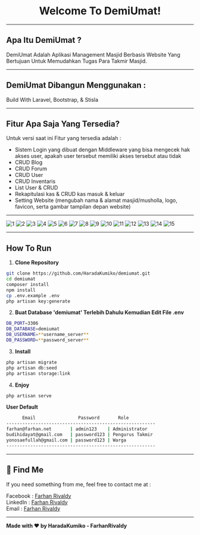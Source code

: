 <h1 align="center">Welcome To DemiUmat! </h1>

------------
## Apa Itu DemiUmat ? 
<p> DemiUmat Adalah Aplikasi Management Masjid Berbasis Website Yang Bertujuan Untuk Memudahkan Tugas Para Takmir Masjid. </p>

------------
## DemiUmat Dibangun Menggunakan :
<p> Build With Laravel, Bootstrap, & Stisla </p>

------------
## Fitur Apa Saja Yang Tersedia? 
Untuk versi saat ini Fitur yang tersedia adalah : 
 - Sistem Login yang dibuat dengan Middleware yang bisa mengecek hak akses user, apakah user tersebut memiliki akses tersebut atau tidak 
 - CRUD Blog
 - CRUD Forum
 - CRUD User
 - CRUD Inventaris
 - List User & CRUD
 - Rekapitulasi kas & CRUD kas masuk & keluar
 - Setting Website (mengubah nama & alamat masjid/musholla, logo, favicon, serta gambar tampilan depan website)

------------
![1](https://github.com/HaradaKumiko/demiumat/blob/master/public/assets/img/1.png?raw=true)
![2](https://github.com/HaradaKumiko/demiumat/blob/master/public/assets/img/2.png?raw=true)
![3](https://github.com/HaradaKumiko/demiumat/blob/master/public/assets/img/3.png?raw=true)
![4](https://github.com/HaradaKumiko/demiumat/blob/master/public/assets/img/4.png?raw=true)
![5](https://github.com/HaradaKumiko/demiumat/blob/master/public/assets/img/5.png?raw=true)
![6](https://github.com/HaradaKumiko/demiumat/blob/master/public/assets/img/6.png?raw=true)
![7](https://github.com/HaradaKumiko/demiumat/blob/master/public/assets/img/7.png?raw=true)
![8](https://github.com/HaradaKumiko/demiumat/blob/master/public/assets/img/8.png?raw=true)
![9](https://github.com/HaradaKumiko/demiumat/blob/master/public/assets/img/9.png?raw=true)
![10](https://github.com/HaradaKumiko/demiumat/blob/master/public/assets/img/10.png?raw=true)
![11](https://github.com/HaradaKumiko/demiumat/blob/master/public/assets/img/11.png?raw=true)
![12](https://github.com/HaradaKumiko/demiumat/blob/master/public/assets/img/12.png?raw=true)
![13](https://github.com/HaradaKumiko/demiumat/blob/master/public/assets/img/13.png?raw=true)
![14](https://github.com/HaradaKumiko/demiumat/blob/master/public/assets/img/14.png?raw=true)
![15](https://github.com/HaradaKumiko/demiumat/blob/master/public/assets/img/15.png?raw=true)

------------
## How To Run 

1. **Clone Repository**
```bash
git clone https://github.com/HaradaKumiko/demiumat.git
cd demiumat
composer install
npm install
cp .env.example .env 
php artisan key:generate
```

2. **Buat Database 'demiumat' Terlebih Dahulu Kemudian Edit File .env**
```bash
DB_PORT=3306
DB_DATABASE=demiumat
DB_USERNAME=**username_server**
DB_PASSWORD=**password_server**
```

3. **Install**
```bash
php artisan migrate
php artisan db:seed
php artisan storage:link
```

4. **Enjoy**
```bash
php artisan serve
```

**User Default**
```bash
      Email                Password       Role
--------------------------------------------------------
farhan@farhan.net       | admin123    | Administrator
budihidayat@gmail.com   | password123 | Pengurus Takmir
yonosaefullah@gmail.com | password123 | Warga
--------------------------------------------------------
```

------------
## 🧑 Find Me 
<p>If you need something from me, feel free to contact me at : <p>
Facebook : <a href="https://www.facebook.com/han.rivaldy.5">Farhan Rivaldy</a><br>
LinkedIn : <a href="https://www.linkedin.com/in/farhanrivaldy">Farhan Rivaldy</a><br>
Email    : <a href="mailto:fariv.fariv12@gmail.com">Farhan Rivaldy</a>

------------
**Made with ❤️ by HaradaKumiko - FarhanRivaldy**
